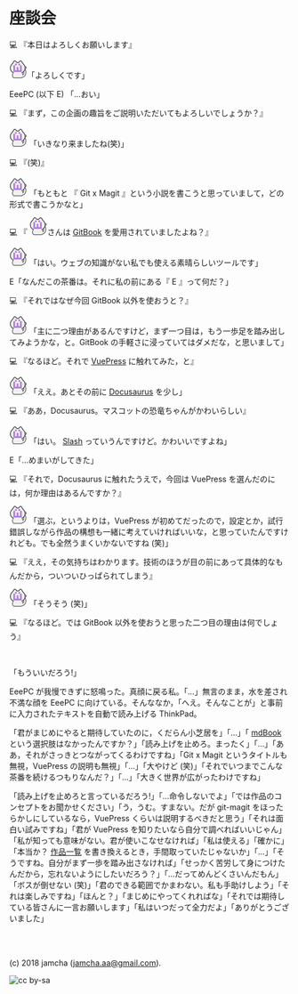 

# 座談会

💻 『本日はよろしくお願いします』

![icon](./img/favicon.png)「よろしくです」

EeePC (以下 E) 「…おい」

💻 『まず，この企画の趣旨をご説明いただいてもよろしいでしょうか？』

![icon](./img/favicon.png) 「いきなり来ましたね(笑)」

💻 『(笑)』

![icon](./img/favicon.png) 「もともと 『 Git x Magit 』という小説を書こうと思っていまして，どの形式で書こうかなと」

💻 『 ![icon](./img/favicon.png)さんは [GitBook](https://github.com/GitbookIO/gitbook) を愛用されていましたよね？』

![icon](./img/favicon.png) 「はい。ウェブの知識がない私でも使える素晴らしいツールです」

E「なんだこの茶番は。それに私の前にある『 E 』って何だ？」

💻 『それではなぜ今回 GitBook 以外を使おうと？』

![icon](./img/favicon.png) 「主に二つ理由があるんですけど，まず一つ目は，もう一歩足を踏み出してみようかな，と。GitBook の手軽さに浸っていてはダメだな，と思いまして」

💻 『なるほど。それで [VuePress](https://vuepress.vuejs.org/) に触れてみた，と』

![icon](./img/favicon.png) 「ええ。あとその前に [Docusaurus](https://docusaurus.io/) を少し」

💻 『ああ，Docusaurus。マスコットの恐竜ちゃんがかわいらしい』

![icon](./img/favicon.png) 「はい。 [Slash](https://docusaurus.io/en/about-slash) っていうんですけど。かわいいですよね」

E「…めまいがしてきた」

💻 『それで，Docusaurus に触れたうえで，今回は VuePress を選んだのには，何か理由はあるんですか？』

![icon](./img/favicon.png) 「選ぶ，というよりは，VuePress が初めてだったので，設定とか，試行錯誤しながら作品の構想も一緒に考えていければいいな，と思っていたんですけれども。でも全然うまくいかないですね (笑)」

💻 『ええ，その気持ちはわかります。技術のほうが目の前にあって具体的なもんだから，ついついひっぱられてしまう』

![icon](./img/favicon.png) 「そうそう (笑)」

💻 『なるほど。では GitBook 以外を使おうと思った二つ目の理由は何でしょう』

<br>

「もういいだろう!」

EeePC が我慢できずに怒鳴った。真顔に戻る私。「…」無言のまま，水を差され不満な顔を EeePC に向けている。そんななか，「へえ。そんなことが」と事前に入力されたテキストを自動で読み上げる ThinkPad。

「君がまじめにやると期待していたのに，くだらん小芝居を」「…」「 [mdBook](https://github.com/rust-lang-nursery/mdBook) という選択肢はなかったんですか？」「読み上げを止めろ。まったく」「…」「ああ，それがさっきとつながってくるわけですね」「Git x Magit というタイトルも無視，VuePress の説明も無視」「…」「大やけど (笑)」「それでいつまでこんな茶番を続けるつもりなんだ？」「…」「大きく世界が広がったわけですね」

「読み上げを止めろと言っているだろう!」「…命令しないでよ」「では作品のコンセプトをお聞かせください」「う，うむ。すまない。だが git-magit をほったらかしにしているなら，VuePress くらいは説明するべきだと思う」「それは面白い試みですね」「君が VuePress を知りたいなら自分で調べればいいじゃん」「私が知っても意味がない。君が使いこなせなければ」「私は使える」「確かに」「本当か？ [作品一覧](https://jamcha-aa.github.io/About/) を書き換えるとき，手間取っていたじゃないか」「…」「そうですね。自分がまず一歩を踏み出さなければ」「せっかく苦労して身につけたんだから，忘れないようにしたいだろう？」「…だってめんどくさいんだもん」「ボスが倒せない (笑)」「君のできる範囲でかまわない。私も手助けしよう」「それは楽しみですね」「ほんと？」「まじめにやってくれればな」「それでは期待している皆さんに一言お願いします」「私はいつだって全力だよ」「ありがとうございました」

<br>
<br>

(c) 2018 jamcha (jamcha.aa@gmail.com).

![cc by-sa](https://i.creativecommons.org/l/by-sa/4.0/88x31.png)

